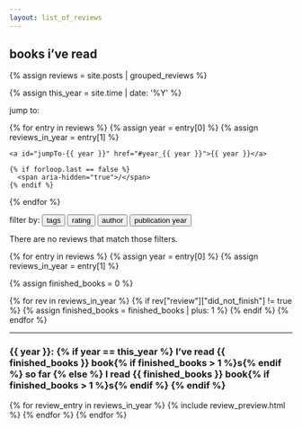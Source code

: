 ```yaml
---
layout: list_of_reviews
---
```


## books i’ve read

{% assign reviews = site.posts | grouped_reviews %}

{% assign this_year = site.time | date: '%Y' %}

<p id="jumpTo">
  jump to:

  {% for entry in reviews %}
    {% assign year = entry[0] %}
    {% assign reviews_in_year = entry[1] %}

    <a id="jumpTo-{{ year }}" href="#year_{{ year }}">{{ year }}</a>

    {% if forloop.last == false %}
      <span aria-hidden="true">/</span>
    {% endif %}
  {% endfor %}
</p>

<p id="filterBar">
  filter by:
  <button id="tagFilters">tags</button>
  <button id="ratingFilters">rating</button>
  <button id="authorFilters">author</button>
  <button id="publicationYearFilters">publication year</button>
</p>

<p id="filtersApplied"></p>

<p id="noResults">
  There are no reviews that match those filters.
</p>

{% for entry in reviews %}
  {% assign year = entry[0] %}
  {% assign reviews_in_year = entry[1] %}

  {% assign finished_books = 0 %}

  {% for rev in reviews_in_year %}
    {% if rev["review"]["did_not_finish"] != true %}
      {% assign finished_books = finished_books | plus: 1 %}
    {% endif %}
  {% endfor %}

  <hr data-year="{{ year }}">

  <h3
    id="year_{{ year }}"
    class="year_heading"
    data-year="{{ year }}"
    {% if year == this_year %}data-is-this-year{% endif %}
  >
    {{ year }}:
    {% if year == this_year %}
      I’ve read {{ finished_books }} book{% if finished_books > 1 %}s{% endif %} so far
    {% else %}
      I read {{ finished_books }} book{% if finished_books > 1 %}s{% endif %}
    {% endif %}
  </h3>

  {% for review_entry in reviews_in_year %}
    {% include review_preview.html %}
  {% endfor %}
{% endfor %}

<script>
  /* Here authorNames is a map (name) -> (id), and ids is (id) -> (name) */
  const authorNames = {{ site.data['author_ids'] | jsonify }};
  const authorIds = Object.fromEntries(
    Object.entries(authorNames).map(a => [a[1], a[0]])
  );

  /* Here tagNames is a map (tag) -> (id0), and ids is a map (id) -> (tag) */
  const tagNames = {{ site.data['tag_prefixes'] | jsonify }};
  const tagIds = Object.fromEntries(
    Object.entries(tagNames).map(a => [a[1], a[0]])
  );

  /* Create the initial filter state.
   * TODO: Do I want filters to have permalinks?  If so, this should
   * be loaded from URL query state. */
  var filters = createEmptyFilters();

  window.addEventListener("DOMContentLoaded", (event) => {

    /* Filters require JavaScript, so they're hidden by default and
     * made visible on initial page load.
     * cf. corresponding CSS in style.css */
    document.getElementById("filterBar").style.display = "block";

    createAuthorFilter(filters);
    createPublicationYearFilter(filters);
    createRatingFilter(filters);
    createTagFilter(filters);
  });
</script>